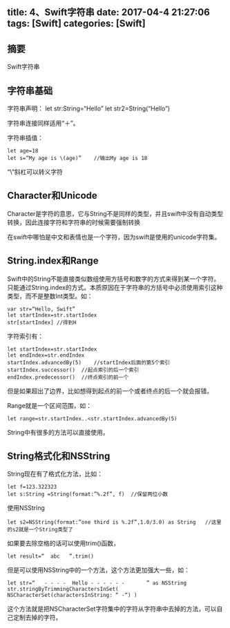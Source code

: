 title: 4、Swift字符串
date: 2017-04-4 21:27:06
tags: [Swift]
categories: [Swift]
---


## 摘要
Swift字符串
<!--more-->


## 字符串基础
	
字符串声明：
	let str:String=“Hello”
	let str2=String(“Hello”)

字符串连接同样适用“＋”。
	
字符串插值：
 
	let age=18
	let s=“My age is \(age)”	//输出My age is 18

“\”斜杠可以转义字符

## Character和Unicode

Character是字符的意思，它与String不是同样的类型，并且swift中没有自动类型转换，因此连接字符和字符串的时候需要强制转换

在swift中哪怕是中文和表情也是一个字符，因为swift是使用的unicode字符集。

## String.index和Range
	
Swift中的String不能直接类似数组使用方括号和数字的方式来得到某一个字符。只能通过String.index的方式。本质原因在于字符串的方括号中必须使用索引这种类型，而不是整数Int类型。如：

	var str=“Hello, Swift”
	let startIndex=str.startIndex
	str[startIndex]	//得到H
	
字符索引有：

	let startIndex=str.startIndex
	let endIndex=str.endIndex
	startIndex.advancedBy(5)	//startIndex后面的第5个索引
	startIndex.successor()	//起点索引的后一个索引
	endIndex.predecessor()	//终点索引的前一个

但是如果超出了边界，比如想得到起点的前一个或者终点的后一个就会报错。

Range就是一个区间范围，如：

	let range=str.startIndex..<str.startIndex.advancedBy(5)

String中有很多的方法可以直接使用。

## String格式化和NSString
	
String现在有了格式化方法，比如：

	let f=123.322323
	let s:String =String(format:”%.2f”, f)	//保留两位小数

使用NSString

	let s2=NSString(format:”one third is %.2f”,1.0/3.0) as String	//这里的s2就是一个String类型了

如果要去除空格的话可以使用trim()函数，

	let result=“  abc   ”.trim()

但是可以使用NSString中的一个方法，这个方法更加强大一些，如：

	let str=“   - - - -  Hello - - - - - -       ” as NSString
	str.stringByTrimmingCharactersInSet( NSCharacterSet(charactersInString: “ -“) )
	
这个方法就是把NSCharacterSet字符集中的字符从字符串中去掉的方法，可以自己定制去掉的字符。


	
	
